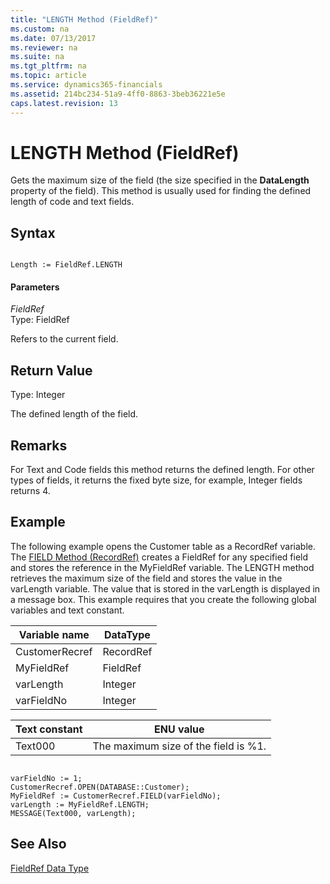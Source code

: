 ```yaml
---
title: "LENGTH Method (FieldRef)"
ms.custom: na
ms.date: 07/13/2017
ms.reviewer: na
ms.suite: na
ms.tgt_pltfrm: na
ms.topic: article
ms.service: dynamics365-financials
ms.assetid: 214bc234-51a9-4ff0-8863-3beb36221e5e
caps.latest.revision: 13
---
```


 

# LENGTH Method (FieldRef)
Gets the maximum size of the field \(the size specified in the **DataLength** property of the field\). This method is usually used for finding the defined length of code and text fields.  
  
## Syntax  
  
```  
  
Length := FieldRef.LENGTH  
```  
  
#### Parameters  
 *FieldRef*  
 Type: FieldRef  
  
 Refers to the current field.  
  
## Return Value  
 Type: Integer  
  
 The defined length of the field.  
  
## Remarks  
 For Text and Code fields this method returns the defined length. For other types of fields, it returns the fixed byte size, for example, Integer fields returns 4.  
  
## Example  
 The following example opens the Customer table as a RecordRef variable. The [FIELD Method \(RecordRef\)](devenv-FIELD-Method-RecordRef.md) creates a FieldRef for any specified field and stores the reference in the MyFieldRef variable. The LENGTH method retrieves the maximum size of the field and stores the value in the varLength variable. The value that is stored in the varLength is displayed in a message box. This example requires that you create the following global variables and text constant.  
  
|Variable name|DataType|  
|-------------------|--------------|  
|CustomerRecref|RecordRef|  
|MyFieldRef|FieldRef|  
|varLength|Integer|  
|varFieldNo|Integer|  
  
|Text constant|ENU value|  
|-------------------|---------------|  
|Text000|The maximum size of the field is %1.|  
  
```  
  
varFieldNo := 1;  
CustomerRecref.OPEN(DATABASE::Customer);  
MyFieldRef := CustomerRecref.FIELD(varFieldNo);  
varLength := MyFieldRef.LENGTH;  
MESSAGE(Text000, varLength);  
```  
  
## See Also  
 [FieldRef Data Type](../datatypes/devenv-FieldRef-Data-Type.md)